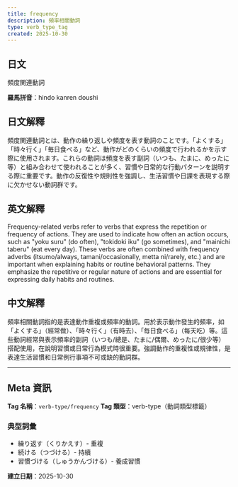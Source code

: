 ```yaml
---
title: frequency
description: 頻率相關動詞
type: verb_type_tag
created: 2025-10-30
---
```


## 日文
頻度関連動詞

**羅馬拼音**：hindo kanren doushi

## 日文解釋
頻度関連動詞とは、動作の繰り返しや頻度を表す動詞のことです。「よくする」「時々行く」「毎日食べる」など、動作がどのくらいの頻度で行われるかを示す際に使用されます。これらの動詞は頻度を表す副詞（いつも、たまに、めったに等）と組み合わせて使われることが多く、習慣や日常的な行動パターンを説明する際に重要です。動作の反復性や規則性を強調し、生活習慣や日課を表現する際に欠かせない動詞群です。

## 英文解釋
Frequency-related verbs refer to verbs that express the repetition or frequency of actions. They are used to indicate how often an action occurs, such as "yoku suru" (do often), "tokidoki iku" (go sometimes), and "mainichi taberu" (eat every day). These verbs are often combined with frequency adverbs (itsumo/always, tamani/occasionally, metta ni/rarely, etc.) and are important when explaining habits or routine behavioral patterns. They emphasize the repetitive or regular nature of actions and are essential for expressing daily habits and routines.

## 中文解釋
頻率相關動詞指的是表達動作重複或頻率的動詞。用於表示動作發生的頻率，如「よくする」（經常做）、「時々行く」（有時去）、「毎日食べる」（每天吃）等。這些動詞經常與表示頻率的副詞（いつも/總是、たまに/偶爾、めったに/很少等）搭配使用，在說明習慣或日常行為模式時很重要。強調動作的重複性或規律性，是表達生活習慣和日常例行事項不可或缺的動詞群。

---

## Meta 資訊

**Tag 名稱**：`verb-type/frequency`
**Tag 類型**：verb-type（動詞類型標籤）

### 典型詞彙
- 繰り返す（くりかえす）- 重複
- 続ける（つづける）- 持續
- 習慣づける（しゅうかんづける）- 養成習慣

**建立日期**：2025-10-30
